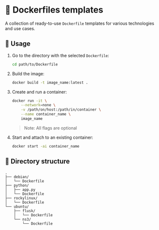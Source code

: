 # 🐳 Dockerfiles templates
A collection of ready-to-use `Dockerfile` templates for various technologies and use cases.

## 🚀 Usage

1. Go to the directory with the selected `Dockerfile`:
    ```bash
    cd path/to/Dockerfile
    ```

2. Build the image:
    ```bash
    docker build -t image_name:latest .
    ```

3. Create and run a container:
    ```bash
    docker run -it \
        --network=none \
        -v /path/on/host:/path/in/container \
        --name container_name \
        image_name
    ```
    > Note: All flags are optional

4. Start and attach to an existing container:
    ```bash
    docker start -ai container_name
    ```

## 📁 Directory structure

```text
.
├── debian/
│   └── Dockerfile
├── python/
│   ├── app.py
│   └── Dockerfile
├── rockylinux/
│   └── Dockerfile
└── ubuntu/
    ├── flusk/
    │   └── Dockerfile
    └── ns3/
        └── Dockerfile
```
